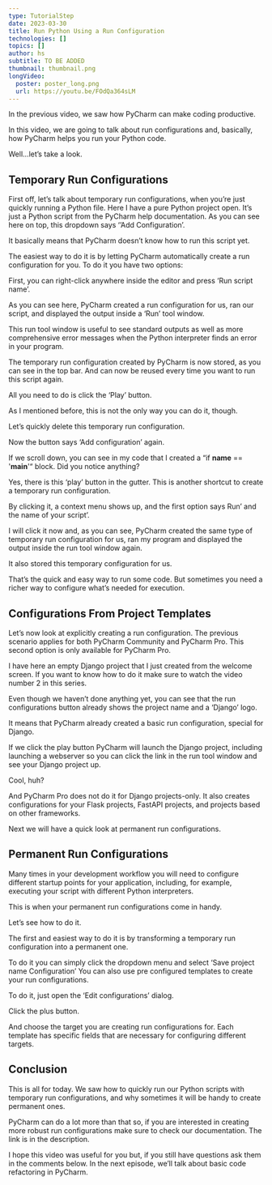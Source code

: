 ```yaml
---
type: TutorialStep
date: 2023-03-30
title: Run Python Using a Run Configuration
technologies: []
topics: []
author: hs
subtitle: TO BE ADDED
thumbnail: thumbnail.png
longVideo:
  poster: poster_long.png
  url: https://youtu.be/FOdQa364sLM
---
```


In the previous video, we saw how PyCharm can make coding productive.

In this video, we are going to talk about run configurations and, basically, how PyCharm helps you run your Python code.

Well...let’s take a look.

## Temporary Run Configurations
First off, let’s talk about temporary run configurations, when you’re just quickly running a Python file.
Here I have a pure Python project open. It’s just a Python script from the PyCharm help documentation.
As you can see here on top, this dropdown says ‘’Add Configuration’.

It basically means that PyCharm doesn’t know how to run this script yet.

The easiest way to do it is by letting PyCharm automatically create a run configuration for you. To do it you have two options:

First, you can right-click anywhere inside the editor and press ‘Run script name’.

As you can see here, PyCharm created a run configuration for us, ran our script, and displayed the output inside a ‘Run’ tool window.

This run tool window is useful to see standard outputs as well as more comprehensive error messages when the Python interpreter finds an error in your program.

The temporary run configuration created by PyCharm is now stored, as you can see in the top bar.
And can now be reused every time you want to run this script again.

All you need to do is click the ‘Play’ button.

As I mentioned before, this is not the only way you can do it, though.

Let’s quickly delete this temporary run configuration.

Now the button says ‘Add configuration’ again.

If we scroll down, you can see in my code that I created a “if __name__ == '__main__'“ block. Did you notice anything?

Yes, there is this ‘play’ button in the gutter. This is another shortcut to create a temporary run configuration.

By clicking it, a context menu shows up, and the first option says Run’ and the name of your script’.

I will click it now and, as you can see, PyCharm created the same type of temporary run configuration for us, ran my program and displayed the output inside the run tool window again.

It also stored this temporary configuration for us.

That’s the quick and easy way to run some code. But sometimes you need a richer way to configure what’s needed for execution.

## Configurations From Project Templates
Let’s now look at explicitly creating a run configuration. The previous scenario applies for both PyCharm Community and PyCharm Pro. This second option is only available for PyCharm Pro.

I have here an empty Django project that I just created from the welcome screen. If you want to know how to do it make sure to watch the video number 2 in this series.

Even though we haven’t done anything yet, you can see that the run configurations button already shows the project name and a ‘Django’ logo.

It means that PyCharm already created a basic run configuration, special for Django.

If we click the play button PyCharm will launch the Django project, including launching a webserver so you can click the link in the run tool window and see your Django project up.

Cool, huh?

And PyCharm Pro does not do it for Django projects-only. It also creates configurations for your Flask projects, FastAPI projects, and projects based on other frameworks.

Next we will have a quick look at permanent run configurations.

## Permanent Run Configurations
Many times in your development workflow you will need to configure different startup points for your application, including, for example, executing your script with different Python interpreters.

This is when your permanent run configurations come in handy.

Let’s see how to do it.

The first and easiest way to do it is by transforming a temporary run configuration into a permanent one.

To do it you can simply click the dropdown menu and select ‘Save project name Configuration’
You can also use pre configured templates to create your run configurations.

To do it, just open the ‘Edit configurations’ dialog.

Click the plus button.

And choose the target you are creating run configurations for. Each template has specific fields that are necessary for configuring different targets.

## Conclusion
This is all for today. We saw how to quickly run our Python scripts with temporary run configurations, and why sometimes it will be handy to create permanent ones.

PyCharm can do a lot more than that so, if you are interested in creating more robust run configurations make sure to check our documentation. The link is in the description.

I hope this video was useful for you but, if you still have questions ask them in the comments below.
In the next episode, we’ll talk about basic code refactoring in PyCharm.
